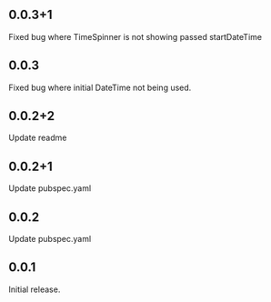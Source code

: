 ## 0.0.3+1
Fixed bug where TimeSpinner is not showing passed startDateTime

## 0.0.3
Fixed bug where initial DateTime not being used.

## 0.0.2+2
Update readme

## 0.0.2+1

Update pubspec.yaml

## 0.0.2

Update pubspec.yaml

## 0.0.1

Initial release.
